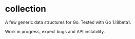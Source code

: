 # collection

A few generic data structures for Go. Tested with Go 1.18beta1.

Work in progress, expect bugs and API instability.
